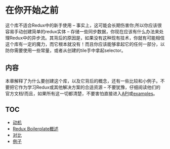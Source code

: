 # 在你开始之前

这个库不适合Redux中的新手使用 – 事实上，这可能会长期伤害你;所以你应该很容易手动创建简单的redux实体 – 存储一些同步数据，你现在应该有什么办法来处理Redux中的异步流。其背后的原因是，如果没有这种现有技术，你就有可能相信这个库有一定的魔力，而它根本就没有！而且你应该能够拿起它的任何一部分，以防你需要使用一些常量，或者从创建的tile手中拿起selector。

## 内容

本章解释了为什么要创建这个库，以及它背后的概念，还有一些比较和小例子。不要把它作为学习Redux或其他解决方案的合适资源 – 不要犹豫，仔细阅读他们的官方文档!而且，如果所有这一切都清楚，不要害怕直接进入[API](../api/README.md)或[examples](../examples/README.md)。

## TOC

- [动机](./Motivation.md)
- [Redux Boilerplate概述](./Boilerplate.md)
- [对比](./Comparison.md)
- [例子](./Example.md)
